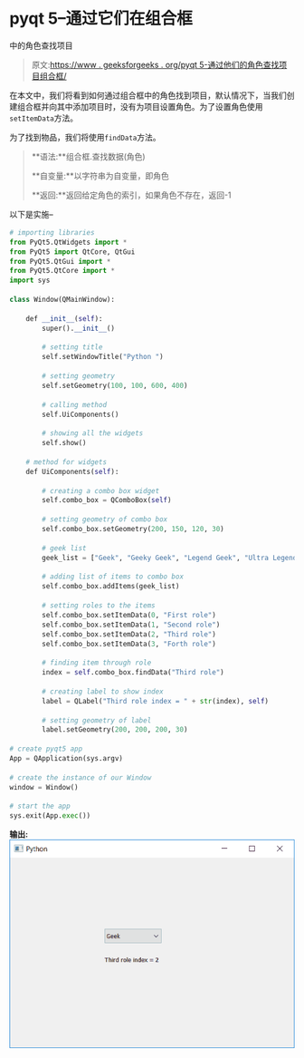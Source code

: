 # pyqt 5–通过它们在组合框

中的角色查找项目

> 原文:[https://www . geeksforgeeks . org/pyqt 5-通过他们的角色查找项目组合框/](https://www.geeksforgeeks.org/pyqt5-finding-item-through-their-role-in-combobox/)

在本文中，我们将看到如何通过组合框中的角色找到项目，默认情况下，当我们创建组合框并向其中添加项目时，没有为项目设置角色。为了设置角色使用`setItemData`方法。

为了找到物品，我们将使用`findData`方法。

> **语法:**组合框.查找数据(角色)
> 
> **自变量:**以字符串为自变量，即角色
> 
> **返回:**返回给定角色的索引，如果角色不存在，返回-1

以下是实施–

```py
# importing libraries
from PyQt5.QtWidgets import * 
from PyQt5 import QtCore, QtGui
from PyQt5.QtGui import * 
from PyQt5.QtCore import * 
import sys

class Window(QMainWindow):

    def __init__(self):
        super().__init__()

        # setting title
        self.setWindowTitle("Python ")

        # setting geometry
        self.setGeometry(100, 100, 600, 400)

        # calling method
        self.UiComponents()

        # showing all the widgets
        self.show()

    # method for widgets
    def UiComponents(self):

        # creating a combo box widget
        self.combo_box = QComboBox(self)

        # setting geometry of combo box
        self.combo_box.setGeometry(200, 150, 120, 30)

        # geek list
        geek_list = ["Geek", "Geeky Geek", "Legend Geek", "Ultra Legend Geek"]

        # adding list of items to combo box
        self.combo_box.addItems(geek_list)

        # setting roles to the items
        self.combo_box.setItemData(0, "First role")
        self.combo_box.setItemData(1, "Second role")
        self.combo_box.setItemData(2, "Third role")
        self.combo_box.setItemData(3, "Forth role")

        # finding item through role
        index = self.combo_box.findData("Third role")

        # creating label to show index
        label = QLabel("Third role index = " + str(index), self)

        # setting geometry of label
        label.setGeometry(200, 200, 200, 30)

# create pyqt5 app
App = QApplication(sys.argv)

# create the instance of our Window
window = Window()

# start the app
sys.exit(App.exec())
```

**输出:**
![](img/468f426bd092be037a4c29677274f4cb.png)